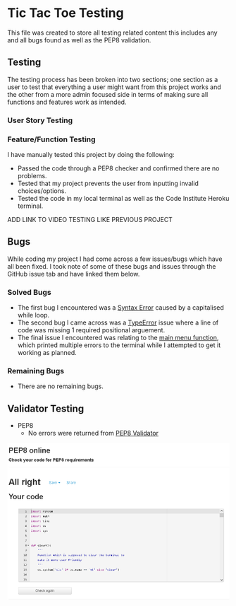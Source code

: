 # Tic Tac Toe Testing
This file was created to store all testing related content this includes any and all bugs found as well as the PEP8 validation.

## Testing
The testing process has been broken into two sections; one section as a user to test that everything a user might want from this project works and the other from a more admin focused side in terms of making sure all functions and features work as intended.

### User Story Testing

### Feature/Function Testing

I have manually tested this project by doing the following:
* Passed the code through a PEP8 checker and confirmed there are no problems.
* Tested that my project prevents the user from inputting invalid choices/options.
* Tested the code in my local terminal as well as the Code Institute Heroku terminal.

ADD LINK TO VIDEO TESTING LIKE PREVIOUS PROJECT

## Bugs
While coding my project I had come across a few issues/bugs which have all been fixed. I took note of some of these bugs and issues through the GitHub issue tab and have linked them below.

### Solved Bugs
* The first bug I encountered was a [Syntax Error](https://github.com/GitHub-Harrison/tic-tac-toe/issues/1) caused by a capitalised while loop.
* The second bug I came across was a [TypeError](https://github.com/GitHub-Harrison/tic-tac-toe/issues/2) issue where a line of code was missing 1 required positional arguement.
* The final issue I encountered was relating to the [main menu function](https://github.com/GitHub-Harrison/tic-tac-toe/issues/3), which printed multiple errors to the terminal while I attempted to get it working as planned.

### Remaining Bugs
* There are no remaining bugs.

## Validator Testing
* PEP8
    * No errors were returned from [PEP8 Validator](http://pep8online.com/checkresult)

![PEP8 validator](documentation/testing/validator/pep8.png)
